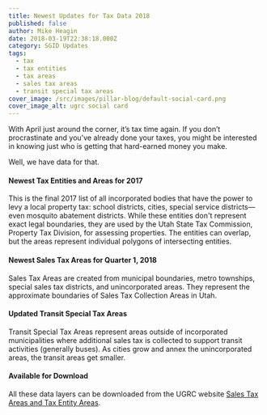 ```yaml
---
title: Newest Updates for Tax Data 2018
published: false
author: Mike Heagin
date: 2018-03-19T22:38:18.000Z
category: SGID Updates
tags:
  - tax
  - tax entities
  - tax areas
  - sales tax areas
  - transit special tax areas
cover_image: /src/images/pillar-blog/default-social-card.png
cover_image_alt: ugrc social card
---
```


With April just around the corner, it’s tax time again. If you don’t procrastinate and you've already done your taxes, you might be interested in knowing just who is getting that hard-earned money you make.

Well, we have data for that.

#### Newest Tax Entities and Areas for 2017

This is the final 2017 list of all incorporated bodies that have the power to levy a local property tax: school districts, cities, special service districts&mdash;even mosquito abatement districts. While these entities don't represent exact legal boundaries, they are used by the Utah State Tax Commission, Property Tax Division, for assessing properties. The entities can overlap, but the areas represent individual polygons of intersecting entities.

#### Newest Sales Tax Areas for Quarter 1, 2018

Sales Tax Areas are created from municipal boundaries, metro townships, special sales tax districts, and unincorporated areas. They represent the approximate boundaries of Sales Tax Collection Areas in Utah.

#### Updated Transit Special Tax Areas

Transit Special Tax Areas represent areas outside of incorporated municipalities where additional sales tax is collected to support transit activities (generally buses). As cities grow and annex the unincorporated areas, the transit areas get smaller.

#### Available for Download

All these data layers can be downloaded from the UGRC website [Sales Tax Areas and Tax Entity Areas](/products/sgid/economy/taxing-areas/).

